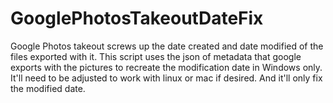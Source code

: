 # GooglePhotosTakeoutDateFix

Google Photos takeout screws up the date created and date modified of the files exported with it.  This script uses the json of metadata that google exports with the pictures to recreate the modification date in Windows only.  It'll need to be adjusted to work with linux or mac if desired.  And it'll only fix the modified date.
